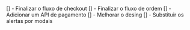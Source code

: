[] - Finalizar o fluxo de checkout
[] - Finalizar o fluxo de ordem
[] - Adicionar um API de pagamento
[] - Melhorar o desing
[] - Substituir os alertas por modais
